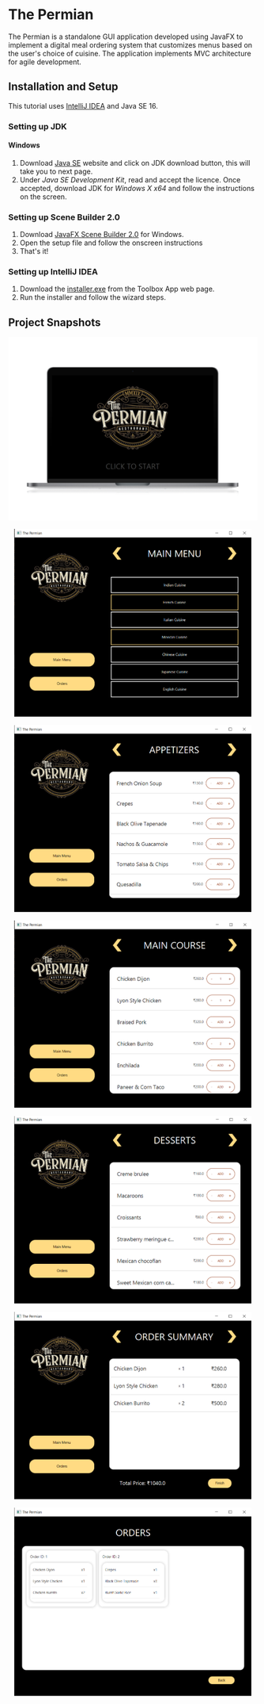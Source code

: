 # The Permian
The Permian is a standalone GUI application developed using JavaFX to implement a digital meal ordering system that customizes menus based on the user's choice of cuisine.
The application implements MVC architecture for agile development.

## Installation and Setup
This tutorial uses [IntelliJ IDEA](https://www.jetbrains.com/idea/) and Java SE 16.

### Setting up JDK

#### Windows

1. Download [Java SE](http://www.oracle.com/technetwork/java/javase/downloads/index.html) website and click on JDK download button, this will take you to next page.
2. Under *Java SE Development Kit*, read and accept the licence. Once accepted, download JDK for *Windows X x64* and follow the instructions on the screen.

### Setting up Scene Builder 2.0

1. Download [JavaFX Scene Builder 2.0](http://www.oracle.com/technetwork/java/javase/downloads/javafxscenebuilder-1x-archive-2199384.html) for Windows.
2. Open the setup file and follow the onscreen instructions
3. That's it!

### Setting up IntelliJ IDEA

1. Download the [installer.exe](https://www.jetbrains.com/idea/download/#section=windows) from the Toolbox App web page.
2. Run the installer and follow the wizard steps.


## Project Snapshots

![Alt text](https://github.com/ashkalor/ThePermian/blob/main/src/ProjectSnaps/1.png)
<br>
<p align="center">
    <img src="src/ProjectSnaps/3.png" width="480">
</p>
<p align="center">
    <img src="src/ProjectSnaps/4.png" width="480">
</p>
<p align="center">
    <img src="src/ProjectSnaps/5.png" width="480">
</p>
<p align="center">
    <img src="src/ProjectSnaps/6.png" width="480">
</p>
<p align="center">
    <img src="src/ProjectSnaps/7.png" width="480">
</p>
<p align="center">
    <img src="src/ProjectSnaps/8.png" width="480">
</p>


